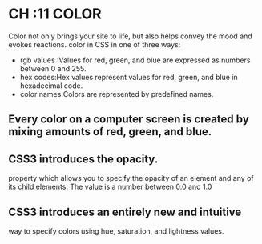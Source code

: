 # **CH :11 COLOR**
Color not only brings your site to life, but also helps
convey the mood and evokes reactions.
color in CSS in one of three ways:
* rgb values :Values for red, green, and blue are expressed as numbers between 0 and 255. 
* hex codes:Hex values represent values for red, green, and blue in hexadecimal code.
* color names:Colors are represented by predefined names.

## Every color on a computer screen is created by mixing amounts of red, green, and blue.

## CSS3 introduces the opacity.
property which allows you to
specify the opacity of an element
and any of its child elements.
The value is a number between
0.0 and 1.0 

## CSS3 introduces an entirely new and intuitive
way to specify colors using hue, saturation,
and lightness values.


